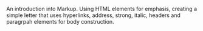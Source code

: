 An introduction into Markup. Using HTML elements for emphasis, creating a simple letter that uses hyperlinks, address, strong, italic, headers and paragrpah elements for body construction.
